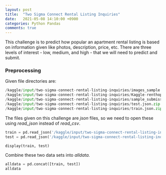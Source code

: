 ```yaml
---
layout: post
title:  "Two Sigma Connect Rental Listing Inquiries"
date:   2021-05-08 14:10:00 +0900
categories: Python Pandas 
comments: true
---
```


This challenge is to predict how popular an apartment rental listing is based on information given like photos, description, price, etc. There are three levels of interest - low, medium, and high - that we will need to predict and submit.

### Preprocessing

Given file directories are:
```python
/kaggle/input/two-sigma-connect-rental-listing-inquiries/images_sample.zip
/kaggle/input/two-sigma-connect-rental-listing-inquiries/Kaggle-renthop.torrent
/kaggle/input/two-sigma-connect-rental-listing-inquiries/sample_submission.csv.zip
/kaggle/input/two-sigma-connect-rental-listing-inquiries/test.json.zip
/kaggle/input/two-sigma-connect-rental-listing-inquiries/train.json.zip
```

The files given on this challenge are *json* files, so we need to open these using *read_json* instead of *read_csv*.

```python
train = pd.read_json('/kaggle/input/two-sigma-connect-rental-listing-inquiries/train.json.zip')
test = pd.read_json('/kaggle/input/two-sigma-connect-rental-listing-inquiries/test.json.zip')
```

```python
display(train, test)
```
<!--- 
output has to be added here --->

Combine these two data sets into *alldata*.

```python
alldata = pd.concat([train, test])
alldata
```
<!--- output here>



